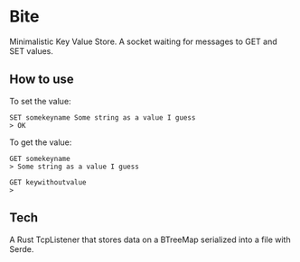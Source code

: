# Bite

Minimalistic Key Value Store. A socket waiting for messages to GET and SET
values.

## How to use

To set the value:

    SET somekeyname Some string as a value I guess
    > OK

To get the value:

    GET somekeyname
    > Some string as a value I guess

    GET keywithoutvalue
    >

## Tech

A Rust TcpListener that stores data on a BTreeMap serialized into a file with
Serde.
